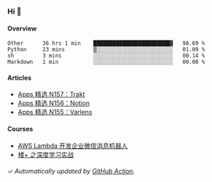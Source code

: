 ### Hi 👋

#### Overview

<!--START_SECTION:waka-->
```text
Other      36 hrs 1 min    ████████████████████████▓   98.69 % 
Python     23 mins         ▒░░░░░░░░░░░░░░░░░░░░░░░░   01.09 % 
sh         3 mins          ░░░░░░░░░░░░░░░░░░░░░░░░░   00.14 % 
Markdown   1 min           ░░░░░░░░░░░░░░░░░░░░░░░░░   00.08 % 
```
<!--END_SECTION:waka-->

#### Articles

<!-- BLOG:START -->
- [Apps 精选 N157：Trakt](https://huhuhang.com/post/product-hunt/product-hunt-n157)
- [Apps 精选 N156：Notion](https://huhuhang.com/post/product-hunt/product-hunt-n156)
- [Apps 精选 N155：Varlens](https://huhuhang.com/post/product-hunt/product-hunt-n155)
<!-- BLOG:END -->

#### Courses

<!-- SYL:START -->
- [AWS Lambda 开发企业微信消息机器人](https://lanqiao.cn/courses/2868)
- [楼+ 之深度学习实战](https://lanqiao.cn/courses/2617)
<!-- SYL:END -->

###### ✓ Automatically updated by [GitHub Action](https://github.com/huhuhang/huhuhang/actions).
